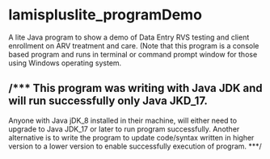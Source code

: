 # lamispluslite_programDemo
A lite Java program to show a demo of Data Entry RVS testing and client enrollment on ARV treatment and care. (Note that this program is a console based program and runs in terminal or command prompt window for those using Windows operating system.

/***
This program was writing with Java JDK and will run successfully only Java JKD_17. 
-
Anyone with Java jDK_8 installed in their machine, will either need to upgrade to Java JDK_17 or later to run program successfully. Another alternative is to write the program to update code/syntax written in higher version to a lower version to enable successfully execution of program.
***/

